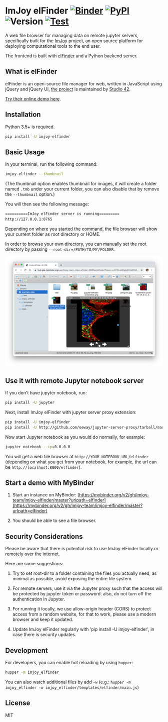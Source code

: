 # ImJoy elFinder [![Binder](https://mybinder.org/badge_logo.svg)](https://mybinder.org/v2/gh/imjoy-team/imjoy-elfinder/master?urlpath=elfinder) [![PyPI](https://img.shields.io/pypi/v/imjoy-elfinder.svg?style=popout)](https://pypi.org/project/imjoy-elfinder/) ![Version](https://img.shields.io/badge/dynamic/json.svg?color=success&label=latest&prefix=v&query=version&url=https://raw.githubusercontent.com/imjoy-team/imjoy-elfinder/master/imjoy_elfinder/VERSION) [![Test](https://github.com/imjoy-team/imjoy-elfinder/workflows/Test/badge.svg)](https://github.com/imjoy-team/imjoy-elfinder/actions)

A web file browser for managing data on remote jupyter servers, specifically built for the [ImJoy](https://imjoy.io) project, an open source platform for deploying computational tools to the end user.

The frontend is built with [elFinder](https://github.com/Studio-42/elfinder) and a Python backend server.

## What is elFinder

elFinder is an open-source file manager for web, written in JavaScript using jQuery and jQuery UI, [the project](https://github.com/Studio-42/elfinder) is maintained by [Studio 42](https://github.com/Studio-42).

[Try their online demo here](https://studio-42.github.io/elFinder/).

## Installation

Python 3.5+ is required.

```sh
pip install -U imjoy-elfinder
```

## Basic Usage

In your terminal, run the following command:

```sh
imjoy-elfinder --thumbnail
```

(The thumbnail option enables thumbnail for images, it will create a folder named `.tmb` under your current folder, you can also disable that by remove the `--thumbnail` option.)

You will then see the following message:

```sh
==========ImJoy elFinder server is running=========
http://127.0.0.1:8765
```

Depending on where you started the command, the file browser will show your current folder as root directory or HOME.

In order to browse your own directory, you can manually set the root directory by passing `--root-dir=/PATH/TO/MY/FOLDER`.

![imjoy-elfinder-screenshot](example-data/imjoy-elfinder-screenshot.png)

## Use it with remote Jupyter notebook server

If you don't have jupyter notebook, run:

```sh
pip install -U jupyter
```

Next, install ImJoy elFinder with jupyter server proxy extension:

```sh
pip install -U imjoy-elfinder
pip install -U http://github.com/oeway/jupyter-server-proxy/tarball/master#egg=jupyter-server-proxy
```

Now start Jupyter notebook as you would do normally, for example:

```sh
jupyter notebook --ip=0.0.0.0
```

You will get a web file browser at `http://YOUR_NOTEBOOK_URL/elfinder` (depending on what you get from your notebook, for example, the url can be `http://localhost:8000/elfinder`).

## Start a demo with MyBinder

1. Start an instance on MyBinder: [https://mybinder.org/v2/gh/imjoy-team/imjoy-elfinder/master?urlpath=elfinder](https://mybinder.org/v2/gh/imjoy-team/imjoy-elfinder/master?urlpath=elfinder)

2. You should be able to see a file browser.

## Security Considerations

Please be aware that there is potential risk to use ImJoy elFinder locally or remotely over the internet.

Here are some suggestions:

1. Try to set root-dir to a folder containing the files you actually need, as minimal as possible, avoid exposing the entire file system.

2. For remote servers, use it via the Jupyter proxy such that the access will be protected by jupyter token or password. also, do not turn off the authentication in Jupyter.

3. For running it locally, we use allow-origin header (CORS) to protect access from a random website, for that to work, please use a modern browser and keep it updated.

4. Update ImJoy elFinder regularly with 'pip install -U imjoy-elfinder', in case there is security updates.

## Development
For developers, you can enable hot reloading by using `hupper`:

```bash
hupper -m imjoy_elfinder
```

You can also watch additional files by add `-w` (e.g.: `hupper -m imjoy_elfinder -w imjoy_elfinder/templates/elfinder/main.js`)

## License

MIT
